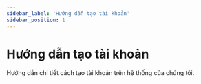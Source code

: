```yaml
---
sidebar_label: 'Hướng dẫn tạo tài khoản'
sidebar_position: 1
---
```


# Hướng dẫn tạo tài khoản

Hướng dẫn chi tiết cách tạo tài khoản trên hệ thống của chúng tôi.